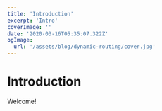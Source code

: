```yaml
---
title: 'Introduction'
excerpt: 'Intro'
coverImage: ''
date: '2020-03-16T05:35:07.322Z'
ogImage:
  url: '/assets/blog/dynamic-routing/cover.jpg'
---
```


# Introduction

Welcome!